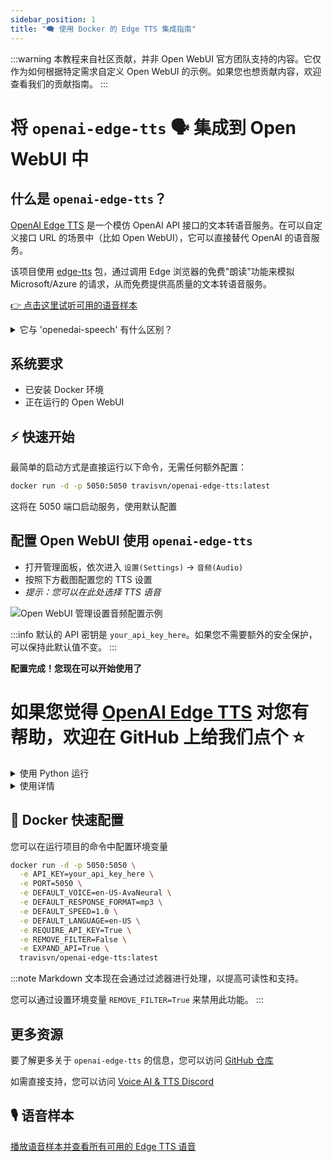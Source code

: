 ```yaml
---
sidebar_position: 1
title: "🗨️ 使用 Docker 的 Edge TTS 集成指南"
---
```


:::warning
本教程来自社区贡献，并非 Open WebUI 官方团队支持的内容。它仅作为如何根据特定需求自定义 Open WebUI 的示例。如果您也想贡献内容，欢迎查看我们的贡献指南。
:::

# 将 `openai-edge-tts` 🗣️ 集成到 Open WebUI 中

## 什么是 `openai-edge-tts`？

[OpenAI Edge TTS](https://github.com/travisvn/openai-edge-tts) 是一个模仿 OpenAI API 接口的文本转语音服务。在可以自定义接口 URL 的场景中（比如 Open WebUI），它可以直接替代 OpenAI 的语音服务。

该项目使用 [edge-tts](https://github.com/rany2/edge-tts) 包，通过调用 Edge 浏览器的免费"朗读"功能来模拟 Microsoft/Azure 的请求，从而免费提供高质量的文本转语音服务。

[👉 点击这里试听可用的语音样本](https://tts.travisvn.com)

<details>
  <summary>它与 'openedai-speech' 有什么区别？</summary>

与 [openedai-speech](https://github.com/matatonic/openedai-speech) 类似，[openai-edge-tts](https://github.com/travisvn/openai-edge-tts) 都是模仿 OpenAI API 接口的文本转语音服务。它们都可以在支持配置自定义服务器接口 URL 且能调用 OpenAI Speech 接口的场景中使用。

主要区别在于：
- `openedai-speech` 功能更全面，支持完全离线生成语音，并提供多种语音模式选择。
- `openai-edge-tts` 则更加简单轻量，仅通过 `edge-tts` Python 包来生成音频。

</details>

## 系统要求

- 已安装 Docker 环境
- 正在运行的 Open WebUI

## ⚡️ 快速开始

最简单的启动方式是直接运行以下命令，无需任何额外配置：

```bash
docker run -d -p 5050:5050 travisvn/openai-edge-tts:latest
```

这将在 5050 端口启动服务，使用默认配置

## 配置 Open WebUI 使用 `openai-edge-tts`

- 打开管理面板，依次进入 `设置(Settings)` -> `音频(Audio)`
- 按照下方截图配置您的 TTS 设置
- _提示：您可以在此处选择 TTS 语音_

![Open WebUI 管理设置音频配置示例](https://utfs.io/f/MMMHiQ1TQaBobmOhsMkrO6Tl2kxX39dbuFiQ8cAoNzysIt7f)

:::info
默认的 API 密钥是 `your_api_key_here`。如果您不需要额外的安全保护，可以保持此默认值不变。
:::

**配置完成！您现在可以开始使用了**

# 如果您觉得 [OpenAI Edge TTS](https://github.com/travisvn/openai-edge-tts) 对您有帮助，欢迎在 GitHub 上给我们点个 ⭐️ 


<details>
  <summary>使用 Python 运行</summary>
  
### 🐍 使用 Python 运行

如果您更喜欢直接使用 Python 运行此项目，请按照以下步骤设置虚拟环境、安装依赖并启动服务器。

#### 1. 克隆仓库

```bash
git clone https://github.com/travisvn/openai-edge-tts.git
cd openai-edge-tts
```

#### 2. 设置虚拟环境

创建并激活虚拟环境以隔离依赖：

```bash
# macOS/Linux 系统
python3 -m venv venv
source venv/bin/activate

# Windows 系统
python -m venv venv
venv\Scripts\activate
```

#### 3. 安装依赖

使用 `pip` 安装 `requirements.txt` 中列出的必需包：

```bash
pip install -r requirements.txt
```

#### 4. 配置环境变量

在根目录创建 `.env` 文件并设置以下变量：

```plaintext
API_KEY=your_api_key_here
PORT=5050

DEFAULT_VOICE=en-US-AvaNeural
DEFAULT_RESPONSE_FORMAT=mp3
DEFAULT_SPEED=1.0

DEFAULT_LANGUAGE=en-US

REQUIRE_API_KEY=True
REMOVE_FILTER=False
EXPAND_API=True
```

#### 5. 运行服务器

配置完成后，启动服务器：

```bash
python app/server.py
```

服务器将在 `http://localhost:5050` 启动。

#### 6. 测试 API

现在您可以在 `http://localhost:5050/v1/audio/speech` 和其他可用端点上与 API 交互。请参阅[使用说明](#usage)部分了解请求示例。

</details>

<details>
  <summary>使用详情</summary>
  
##### 端点：`/v1/audio/speech`（别名 `/audio/speech`）

从输入文本生成音频。可用参数：

**必需参数：**

- **input**（字符串）：要转换为音频的文本（最多 4096 个字符）。

**可选参数：**

- **model**（字符串）：设置为 "tts-1" 或 "tts-1-hd"（默认：`"tts-1"`）。
- **voice**（字符串）：OpenAI 兼容的语音之一（alloy、echo、fable、onyx、nova、shimmer）或任何有效的 `edge-tts` 语音（默认：`"en-US-AvaNeural"`）。
- **response_format**（字符串）：音频格式。选项：`mp3`、`opus`、`aac`、`flac`、`wav`、`pcm`（默认：`mp3`）。
- **speed**（数字）：播放速度（0.25 到 4.0）。默认为 `1.0`。

:::tip
您可以在 [tts.travisvn.com](https://tts.travisvn.com) 浏览可用的语音并听取样本预览
:::

使用 `curl` 请求并将输出保存为 mp3 文件的示例：

```bash
curl -X POST http://localhost:5050/v1/audio/speech \
  -H "Content-Type: application/json" \
  -H "Authorization: Bearer your_api_key_here" \
  -d '{
    "input": "Hello, I am your AI assistant! Just let me know how I can help bring your ideas to life.",
    "voice": "echo",
    "response_format": "mp3",
    "speed": 1.0
  }' \
  --output speech.mp3
```

或者，按照 OpenAI API 端点参数格式：

```bash
curl -X POST http://localhost:5050/v1/audio/speech \
  -H "Content-Type: application/json" \
  -H "Authorization: Bearer your_api_key_here" \
  -d '{
    "model": "tts-1",
    "input": "Hello, I am your AI assistant! Just let me know how I can help bring your ideas to life.",
    "voice": "alloy"
  }' \
  --output speech.mp3
```

使用英语以外的语言的示例：

```bash
curl -X POST http://localhost:5050/v1/audio/speech \
  -H "Content-Type: application/json" \
  -H "Authorization: Bearer your_api_key_here" \
  -d '{
    "model": "tts-1",
    "input": "じゃあ、行く。電車の時間、調べておくよ。",
    "voice": "ja-JP-KeitaNeural"
  }' \
  --output speech.mp3
```

##### 其他端点

- **POST/GET /v1/models**：列出可用的 TTS 模型。
- **POST/GET /v1/voices**：列出指定语言/地区的 `edge-tts` 语音。
- **POST/GET /v1/voices/all**：列出所有 `edge-tts` 语音，包含语言支持信息。

:::info
`/v1` 现在是可选的。

此外，还有用于 **Azure AI Speech** 和 **ElevenLabs** 的端点，以便在 Open WebUI 允许这些选项使用自定义 API 端点时提供潜在的未来支持。

可以通过设置环境变量 `EXPAND_API=False` 来禁用这些功能。
:::

</details>

## 🐳 Docker 快速配置

您可以在运行项目的命令中配置环境变量

```bash
docker run -d -p 5050:5050 \
  -e API_KEY=your_api_key_here \
  -e PORT=5050 \
  -e DEFAULT_VOICE=en-US-AvaNeural \
  -e DEFAULT_RESPONSE_FORMAT=mp3 \
  -e DEFAULT_SPEED=1.0 \
  -e DEFAULT_LANGUAGE=en-US \
  -e REQUIRE_API_KEY=True \
  -e REMOVE_FILTER=False \
  -e EXPAND_API=True \
  travisvn/openai-edge-tts:latest
```

:::note
Markdown 文本现在会通过过滤器进行处理，以提高可读性和支持。

您可以通过设置环境变量 `REMOVE_FILTER=True` 来禁用此功能。
:::

## 更多资源

要了解更多关于 `openai-edge-tts` 的信息，您可以访问 [GitHub 仓库](https://github.com/travisvn/openai-edge-tts)

如需直接支持，您可以访问 [Voice AI & TTS Discord](https://tts.travisvn.com/discord)

## 🎙️ 语音样本

[播放语音样本并查看所有可用的 Edge TTS 语音](https://tts.travisvn.com/)

